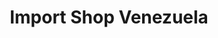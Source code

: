 ---
title: "Import Shop Venezuela"
url: /ciudad-guayana-puerto-ordaz/import-shop-venezuela/
shop: tienda de variedades
---
